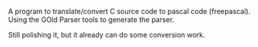 A program to translate/convert C source code to pascal code (freepascal).
Using the GOld Parser tools to generate the parser.

Still polishing it, but it already can do some conversion work.